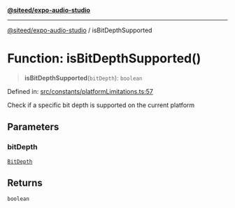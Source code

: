 [**@siteed/expo-audio-studio**](../README.md)

***

[@siteed/expo-audio-studio](../README.md) / isBitDepthSupported

# Function: isBitDepthSupported()

> **isBitDepthSupported**(`bitDepth`): `boolean`

Defined in: [src/constants/platformLimitations.ts:57](https://github.com/deeeed/expo-audio-stream/blob/e496f5dd1024dfffefc22b133ee7e25a9e09a3b7/packages/expo-audio-studio/src/constants/platformLimitations.ts#L57)

Check if a specific bit depth is supported on the current platform

## Parameters

### bitDepth

[`BitDepth`](../type-aliases/BitDepth.md)

## Returns

`boolean`
